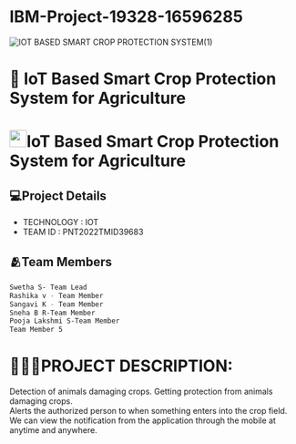 # IBM-Project-19328-16596285
![IOT BASED SMART CROP PROTECTION SYSTEM(1)](https://user-images.githubusercontent.com/111967006/196667243-58fd76df-d8c6-4525-9de2-78f2cc7568dd.jpg)
# 🌱 IoT Based Smart Crop Protection System for Agriculture
#  <img src="https://user-images.githubusercontent.com/111967006/196842888-b43e540b-47e9-4d82-bcd2-e10021b23dd8.gif" width="30px">IoT Based Smart Crop Protection System for Agriculture
 
## 💻Project Details
- TECHNOLOGY : IOT        
- TEAM ID : PNT2022TMID39683

## 🫂Team Members

```sh
Swetha S- Team Lead
Rashika v - Team Member
Sangavi K - Team Member
Sneha B R-Team Member
Pooja Lakshmi S-Team Member
Team Member 5
```

# **👩🏻‍💻PROJECT DESCRIPTION:**          
Detection of animals damaging crops.
Getting protection from animals damaging crops.      
Alerts the authorized person to when something enters into the crop field.     
We can view the notification from the application through the mobile at anytime and anywhere.  







